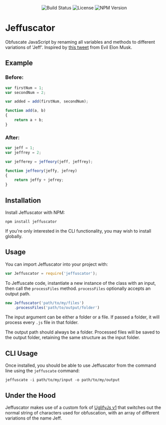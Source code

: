 <p align="center">
<img src="https://app.codeship.com/projects/1aad47d0-d489-0136-cd9c-3652e4ceaffd/status?branch=master" alt="Build Status">
<img src="https://img.shields.io/github/license/chrgriffin/jeffuscator.svg" alt="License">
<img src="https://img.shields.io/npm/v/jeffuscator.svg" alt="NPM Version">
</p>

# Jeffuscator
Obfuscate JavaScript by renaming all variables and methods to different variations of 'Jeff'. Inspired by [this tweet](https://twitter.com/MrEvilMusk/status/1061856821005205504) from Evil Elon Musk.

## Example

### Before:

```javascript
var firstNum = 1;
var secondNum = 2;

var added = add(firstNum, secondNum);

function add(a, b)
{
    return a + b;
}
```

### After:

```javascript
var jeff = 1;
var jeffrey = 2;

var jefferey = jeffeory(jeff, jeffrey);

function jeffeory(jeffy, jefrey)
{
    return jeffy + jefrey;
}
```

## Installation
 
Install Jeffuscator with NPM:

```
npm install jeffuscator
```

If you're only interested in the CLI functionality, you may wish to install globally.

## Usage

You can import Jeffuscator into your project with:

```javascript
var Jeffuscator = require('jeffuscator');
```

To Jeffuscate code, instantiate a new instance of the class with an input, then call the `processFiles` method. `processFiles` optionally accepts an output path.

```javascript
new Jeffuscator('path/to/my/files')
    .processFiles('path/to/output/folder')
```

The input argument can be either a folder or a file. If passed a folder, it will process every `.js` file in that folder.

The output path should always be a folder. Processed files will be saved to the output folder, retaining the same structure as the input folder.


## CLI Usage

Once installed, you should be able to use Jeffuscator from the command line using the `jeffuscate` command:

```
jeffuscate -i path/to/my/input -o path/to/my/output
```

## Under the Hood

Jeffuscator makes use of a custom fork of [UglifyJs v1](https://github.com/mishoo/UglifyJS) that switches out the normal string of characters used for obfuscation, with an array of different variations of the name Jeff.
